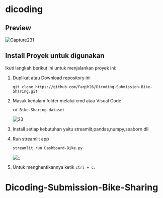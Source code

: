 # dicoding


## Preview
![Capture231](https://github.com/Faqih26/dicoding/assets/74944172/fd26a741-35c2-4d42-b806-ac69741fd2ce)


## Install Proyek untuk digunakan
Ikuti langkah berikut ini untuk menjalankan proyek ini:

1. Duplikat atau Download repository ini 
   ```
   git clone https://github.com/Faqih26/Dicoding-Submission-Bike-Sharing.git
   ```

2. Masuk kedalam folder melalui cmd atau Visual Code
   ```
   cd Bike-Sharing-dataset
   ```
   ![23](https://github.com/Faqih26/dicoding/assets/74944172/35caf787-4488-44e4-972d-9067d73b308e)


3. Install setiap kebutuhan yaitu streamlit,pandas,numpy,seaborn dll

4. Run streamlit app
   ```
   streamlit run Dashboard-Bike.py
   ```
   ![;;](https://github.com/Faqih26/dicoding/assets/74944172/08f2a6b4-b95a-4b64-ad67-8d9d901efcad)


5. Untuk menghentikannya ketik `ctrl + c`.
# Dicoding-Submission-Bike-Sharing
